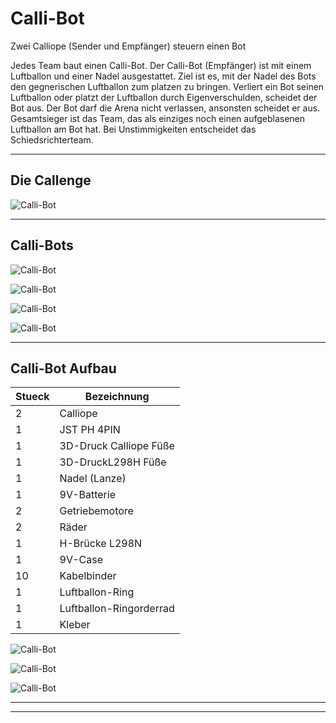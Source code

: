 # Calli-Bot
Zwei Calliope (Sender und Empfänger) steuern einen Bot

Jedes Team baut einen Calli-Bot. Der Calli-Bot (Empfänger) ist mit einem Luftballon und einer Nadel ausgestattet.
Ziel ist es, mit der Nadel des Bots den gegnerischen Luftballon zum platzen zu bringen.
Verliert ein Bot seinen Luftballon oder platzt der Luftballon durch Eigenverschulden, scheidet der Bot aus.
Der Bot darf die Arena nicht verlassen, ansonsten scheidet er aus.
Gesamtsieger ist das Team, das als einziges noch einen aufgeblasenen Luftballon am Bot hat.
Bei Unstimmigkeiten entscheidet das Schiedsrichterteam.

---

## Die Callenge

![Calli-Bot](https://github.com/frankyhub/Calli-Bot/blob/main/pic/Calli-Bot19.png)

---

## Calli-Bots

![Calli-Bot](https://github.com/frankyhub/Calli-Bot/blob/main/pic/Calli-Bot06.JPG)

![Calli-Bot](https://github.com/frankyhub/Calli-Bot/blob/main/pic/Calli-Bot04.JPG)

![Calli-Bot](https://github.com/frankyhub/Calli-Bot/blob/main/pic/Calli-Bot11.jpg)


![Calli-Bot](https://github.com/frankyhub/Calli-Bot/blob/main/pic/Calli-Bot17.jpg)

---

## Calli-Bot Aufbau

| Stueck | Bezeichnung | 
| -------- | -------- | 
| 2       | Calliope        | 
| 1        |JST PH 4PIN       | 
| 1        | 3D-Druck Calliope Füße        | 
| 1        | 3D-DruckL298H Füße       |
| 1      | Nadel (Lanze)      |
| 1      |  9V-Batterie     |
| 2       | Getriebemotore      |
| 2       | Räder     |
| 1       | H-Brücke L298N     |
| 1      | 9V-Case       |
| 10       | Kabelbinder      |
| 1      | Luftballon-Ring      |
| 1       | Luftballon-Ringorderrad      |
| 1       | Kleber      |



![Calli-Bot](https://github.com/frankyhub/Calli-Bot/blob/main/pic/Montage.png)

![Calli-Bot](https://github.com/frankyhub/Calli-Bot/blob/main/pic/Calloipe2.png)


![Calli-Bot](https://github.com/frankyhub/Calli-Bot/blob/main/pic/H-Br%C3%BCcke%20L298N.png)


---
---
